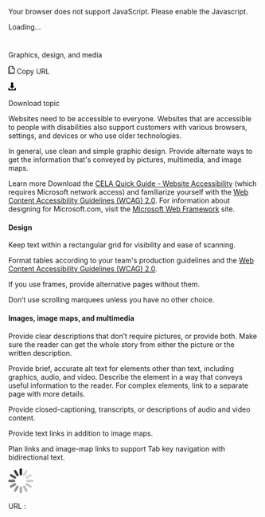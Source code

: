 Your browser does not support JavaScript. Please enable the Javascript.

Loading...

# 

Graphics, design, and media

![Copy URL](graphics-design-media_files/Copy.png)
Copy URL

![Download](graphics-design-media_files/Download.png)

Download topic

Websites
need to be accessible to everyone. Websites that are accessible
to people with disabilities also support customers with various
browsers, settings, and devices or who use older technologies. 

In
general, use clean and simple graphic design. Provide alternate ways
to get the information that's conveyed by pictures, multimedia, and
image maps.

Learn more Download the [CELA Quick Guide - Website Accessibility](https://microsoft.sharepoint.com/teams/msenable/Related%20Resources/MSEnable-QuickGuide-WebsiteAccessibility.docx) (which requires Microsoft network access) and familiarize yourself with the [Web Content Accessibility Guidelines (WCAG) 2.0](http://www.w3.org/TR/WCAG20/).
For information about designing for Microsoft.com, visit the [](https://getmscom.microsoft.com/style-guide/Pages/template_overview.aspx)[Microsoft Web Framework](http://getmwf.com/) site.

#### Design

Keep text within a rectangular grid for visibility and ease of scanning. 

Format tables according to your team's production guidelines and the [Web Content Accessibility Guidelines (WCAG) 2.0](http://www.w3.org/TR/WCAG20/). 

If you use frames, provide alternative pages without them. 

Don’t use scrolling marquees unless you have no other choice. 

#### Images, image maps, and multimedia

Provide clear descriptions that don’t require pictures,
or provide both. Make sure the reader can get the whole story
from either the picture or the written description. 

Provide brief, accurate alt text for elements other than text, including
graphics, audio, and video. Describe the element in a way
that conveys useful information to the reader. For complex
elements, link to a separate page with more details. 

Provide closed-captioning, transcripts, or descriptions of audio and video content.

Provide text links in addition to image maps.

Plan links and image-map links to support Tab key navigation with bidirectional text. 

![In progress](graphics-design-media_files/activity-large.gif)

URL :
